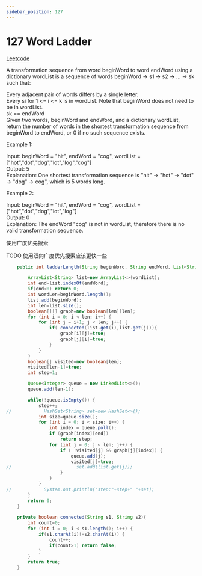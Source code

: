 ```yaml
---
sidebar_position: 127
---
```

# 127 Word Ladder

[Leetcode](https://leetcode.com/problems/word-ladder/)

A transformation sequence from word beginWord to word endWord using a dictionary wordList is a sequence of words beginWord -> s1 -> s2 -> ... -> sk such that:

Every adjacent pair of words differs by a single letter.  
Every si for 1 <= i <= k is in wordList. Note that beginWord does not need to be in wordList.    
sk == endWord  
Given two words, beginWord and endWord, and a dictionary wordList, return the number of words in the shortest transformation sequence from beginWord to endWord, or 0 if no such sequence exists.  

 

Example 1:

Input: beginWord = "hit", endWord = "cog", wordList = ["hot","dot","dog","lot","log","cog"]  
Output: 5  
Explanation: One shortest transformation sequence is "hit" -> "hot" -> "dot" -> "dog" -> cog", which is 5 words long.  

Example 2:  

Input: beginWord = "hit", endWord = "cog", wordList = ["hot","dot","dog","lot","log"]  
Output: 0  
Explanation: The endWord "cog" is not in wordList, therefore there is no valid transformation sequence.  

使用广度优先搜索

TODO 使用双向广度优先搜索应该更快一些

```java
    public int ladderLength(String beginWord, String endWord, List<String> wordList) {

        ArrayList<String> list=new ArrayList<>(wordList);
        int end=list.indexOf(endWord);
        if(end<0) return 0;
        int wordLen=beginWord.length();
        list.add(beginWord);
        int len=list.size();
        boolean[][] graph=new boolean[len][len];
        for (int i = 0; i < len; i++) {
            for (int j = i+1; j < len; j++) {
                if( connected(list.get(i),list.get(j))){
                    graph[i][j]=true;
                    graph[j][i]=true;
                }
            }
        }
        boolean[] visited=new boolean[len];
        visited[len-1]=true;
        int step=1;

        Queue<Integer> queue = new LinkedList<>();
        queue.add(len-1);

        while(!queue.isEmpty()) {
            step++;
//            HashSet<String> set=new HashSet<>();
            int size=queue.size();
            for (int i = 0; i < size; i++) {
                int index = queue.poll();
                if (graph[index][end])
                    return step;
                for (int j = 0; j < len; j++) {
                    if ( !visited[j] && graph[j][index]) {
                        queue.add(j);
                        visited[j]=true;
//                        set.add(list.get(j));
                    }
                }
            }
//            System.out.println("step:"+step+" "+set);
        }
        return 0;
    }
    
    private boolean connected(String s1, String s2){
        int count=0;
        for (int i = 0; i < s1.length(); i++) {
            if(s1.charAt(i)!=s2.charAt(i)) {
                count++;
                if(count>1) return false;
            }
        }
        return true;
    }
```